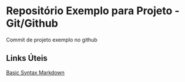 # Repositório Exemplo para Projeto - Git/Github
Commit de projeto exemplo no github

## Links Úteis
[Basic Syntax Markdown](https://www.markdownguide.org/basic-syntax/)
